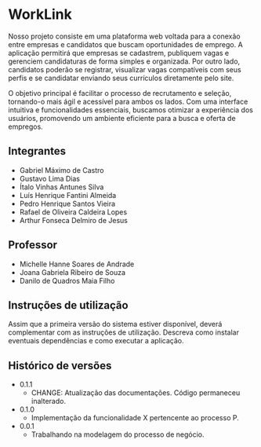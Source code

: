 # WorkLink

Nosso projeto consiste em uma plataforma web voltada para a conexão entre empresas e candidatos que buscam oportunidades de emprego. A aplicação permitirá que empresas se cadastrem, publiquem vagas e gerenciem candidaturas de forma simples e organizada. Por outro lado, candidatos poderão se registrar, visualizar vagas compatíveis com seus perfis e se candidatar enviando seus currículos diretamente pelo site.

O objetivo principal é facilitar o processo de recrutamento e seleção, tornando-o mais ágil e acessível para ambos os lados. Com uma interface intuitiva e funcionalidades essenciais, buscamos otimizar a experiência dos usuários, promovendo um ambiente eficiente para a busca e oferta de empregos.

## Integrantes

* Gabriel Máximo de Castro
* Gustavo Lima Dias
* Ítalo Vinhas Antunes Silva
* Luís Henrique Fantini Almeida
* Pedro Henrique Santos Vieira
* Rafael de Oliveira Caldeira Lopes
* Arthur Fonseca Delmiro de Jesus

## Professor

* Michelle Hanne Soares de Andrade
* Joana Gabriela Ribeiro de Souza
* Danilo de Quadros Maia Filho

## Instruções de utilização

Assim que a primeira versão do sistema estiver disponível, deverá complementar com as instruções de utilização. Descreva como instalar eventuais dependências e como executar a aplicação.

## Histórico de versões

* 0.1.1
    * CHANGE: Atualização das documentações. Código permaneceu inalterado.
* 0.1.0
    * Implementação da funcionalidade X pertencente ao processo P.
* 0.0.1
    * Trabalhando na modelagem do processo de negócio.

